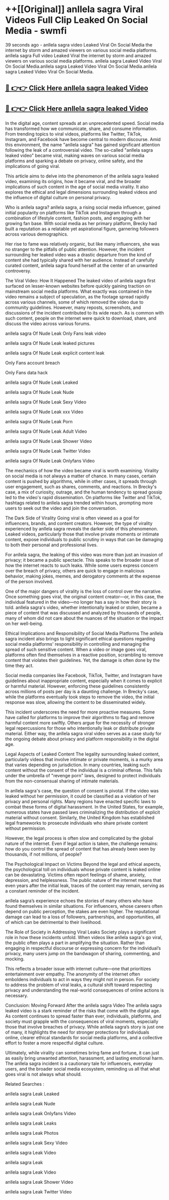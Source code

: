 # ++[[Original]] anllela sagra Viral Videos Full Clip Leaked On Social Media - swmfi<br>

39 seconds ago - anllela sagra video Leaked Viral On Social Media the internet by storm and amazed viewers on various social media platforms.
anllela sagra Full video Leaked Viral the internet by storm and amazed viewers on various social media platforms. anllela sagra Leaked Video Viral On Social Media.anllela sagra Leaked Video Viral On Social Media.anllela sagra Leaked Video Viral On Social Media.<br>


## [🔴 👉👉 Click Here anllela sagra leaked Video ](https://onlyclips.site?title=anllela_sagra&ref=git)

## [🔴 👉👉 Click Here anllela sagra leaked Video ](https://onlyclips.site?title=anllela_sagra&ref=git)

In the digital age, content spreads at an unprecedented speed. Social media has transformed how we communicate, share, and consume information. From trending topics to viral videos, platforms like Twitter, TikTok, Instagram, and Facebook have become central to modern discourse. Amid this environment, the name "anllela sagra" has gained significant attention following the leak of a controversial video. The so-called "anllela sagra leaked video" became viral, making waves on various social media platforms and sparking a debate on privacy, online safety, and the implications of going viral.

This article aims to delve into the phenomenon of the anllela sagra leaked video, examining its origins, how it became viral, and the broader implications of such content in the age of social media virality. It also explores the ethical and legal dimensions surrounding leaked videos and the influence of digital culture on personal privacy.

Who is anllela sagra?
anllela sagra, a rising social media influencer, gained initial popularity on platforms like TikTok and Instagram through a combination of lifestyle content, fashion posts, and engaging with her growing fan base. With social media as her primary platform, Brecky had built a reputation as a relatable yet aspirational figure, garnering followers across various demographics.

Her rise to fame was relatively organic, but like many influencers, she was no stranger to the pitfalls of public attention. However, the incident surrounding her leaked video was a drastic departure from the kind of content she had typically shared with her audience. Instead of carefully curated content, anllela sagra found herself at the center of an unwanted controversy.

The Viral Video: How It Happened
The leaked video of anllela sagra first surfaced on lesser-known websites before quickly gaining traction on mainstream social media platforms. What exactly was contained in the video remains a subject of speculation, as the footage spread rapidly across various channels, some of which removed the video due to community guidelines. However, many reposts, screenshots, and discussions of the incident contributed to its wide reach. As is common with such content, people on the internet were quick to download, share, and discuss the video across various forums.

anllela sagra Of Nude Leak Only Fans leak video

anllela sagra Of Nude Leak leaked pictures

anllela sagra Of Nude Leak explicit content leak

Only Fans account breach

Only Fans data hack

anllela sagra Of Nude Leak Leaked

anllela sagra Of Nude Leak Nude

anllela sagra Of Nude Leak Sexy Video

anllela sagra Of Nude Leak xxx Video

anllela sagra Of Nude Leak Porn

anllela sagra Of Nude Leak Adult Video

anllela sagra Of Nude Leak Shower Video

anllela sagra Of Nude Leak Twitter Video

anllela sagra Of Nude Leak Onlyfans Video

The mechanics of how the video became viral is worth examining. Virality on social media is not always a matter of chance. In many cases, certain content is pushed by algorithms, while in other cases, it spreads through user engagement, such as shares, comments, and reactions. In Brecky's case, a mix of curiosity, outrage, and the human tendency to spread gossip led to the video's rapid dissemination. On platforms like Twitter and TikTok, hashtags related to anllela sagra trended within hours, prompting more users to seek out the video and join the conversation.

The Dark Side of Virality
Going viral is often viewed as a goal for influencers, brands, and content creators. However, the type of virality experienced by anllela sagra reveals the darker side of this phenomenon. Leaked videos, particularly those that involve private moments or intimate content, expose individuals to public scrutiny in ways that can be damaging to both their personal and professional lives.

For anllela sagra, the leaking of this video was more than just an invasion of privacy; it became a public spectacle. This speaks to the broader issue of how the internet reacts to such leaks. While some users express concern over the breach of privacy, others are quick to engage in malicious behavior, making jokes, memes, and derogatory comments at the expense of the person involved.

One of the major dangers of virality is the loss of control over the narrative. Once something goes viral, the original content creator—or, in this case, the individual featured in the video—no longer has a say in how their story is told. anllela sagra's video, whether intentionally leaked or stolen, became a piece of content that was discussed and analyzed by thousands of people, many of whom did not care about the nuances of the situation or the impact on her well-being.

Ethical Implications and Responsibility of Social Media Platforms
The anllela sagra incident also brings to light significant ethical questions regarding social media platforms' responsibility in controlling and managing the spread of such sensitive content. When a video or image goes viral, platforms often find themselves in a reactive position, scrambling to remove content that violates their guidelines. Yet, the damage is often done by the time they act.

Social media companies like Facebook, TikTok, Twitter, and Instagram have guidelines about inappropriate content, especially when it comes to explicit or harmful material. However, enforcing these guidelines consistently across millions of posts per day is a daunting challenge. In Brecky's case, while the platforms eventually took steps to remove the video, the initial response was slow, allowing the content to be disseminated widely.

This incident underscores the need for more proactive measures. Some have called for platforms to improve their algorithms to flag and remove harmful content more swiftly. Others argue for the necessity of stronger legal repercussions for those who intentionally leak or distribute private material. Either way, the anllela sagra viral video serves as a case study for the ongoing debate about privacy and platform responsibility in the digital age.

Legal Aspects of Leaked Content
The legality surrounding leaked content, particularly videos that involve intimate or private moments, is a murky area that varies depending on jurisdiction. In many countries, leaking such content without the consent of the individual is a criminal offense. This falls under the umbrella of "revenge porn" laws, designed to protect individuals from the non-consensual sharing of intimate materials.

In anllela sagra's case, the question of consent is pivotal. If the video was leaked without her permission, it could be classified as a violation of her privacy and personal rights. Many regions have enacted specific laws to combat these forms of digital harassment. In the United States, for example, numerous states have passed laws criminalizing the distribution of explicit material without consent. Similarly, the United Kingdom has established legal frameworks to prosecute individuals who share private content without permission.

However, the legal process is often slow and complicated by the global nature of the internet. Even if legal action is taken, the challenge remains: how do you control the spread of content that has already been seen by thousands, if not millions, of people?

The Psychological Impact on Victims
Beyond the legal and ethical aspects, the psychological toll on individuals whose private content is leaked online can be devastating. Victims often report feelings of shame, anxiety, depression, and helplessness. The public nature of the internet means that even years after the initial leak, traces of the content may remain, serving as a constant reminder of the incident.

anllela sagra’s experience echoes the stories of many others who have found themselves in similar situations. For influencers, whose careers often depend on public perception, the stakes are even higher. The reputational damage can lead to a loss of followers, partnerships, and opportunities, all of which can be detrimental to their livelihood.

The Role of Society in Addressing Viral Leaks
Society plays a significant role in how these incidents unfold. When videos like anllela sagra's go viral, the public often plays a part in amplifying the situation. Rather than engaging in respectful discourse or expressing concern for the individual’s privacy, many users jump on the bandwagon of sharing, commenting, and mocking.

This reflects a broader issue with internet culture—one that prioritizes entertainment over empathy. The anonymity of the internet often emboldens individuals to act in ways they might not in person. For society to address the problem of viral leaks, a cultural shift toward respecting privacy and understanding the real-world consequences of online actions is necessary.

Conclusion: Moving Forward After the anllela sagra Video
The anllela sagra leaked video is a stark reminder of the risks that come with the digital age. As content continues to spread faster than ever, individuals, platforms, and society must grapple with the consequences of viral moments, especially those that involve breaches of privacy. While anllela sagra’s story is just one of many, it highlights the need for stronger protections for individuals online, clearer ethical standards for social media platforms, and a collective effort to foster a more respectful digital culture.

Ultimately, while virality can sometimes bring fame and fortune, it can just as easily bring unwanted attention, harassment, and lasting emotional harm. The anllela sagra incident is a cautionary tale for influencers, everyday users, and the broader social media ecosystem, reminding us all that what goes viral is not always what should.

Related Searches :

anllela sagra Leak Leaked

anllela sagra Leak Nude

anllela sagra Leak Onlyfans Video

anllela sagra Leak Leaks

anllela sagra Leak Photos

anllela sagra Leak Sexy Video

anllela sagra Leak Video

anllela sagra Leak

anllela sagra Leak Video

anllela sagra Leak Shower Video

anllela sagra Leak Twitter Video


